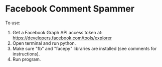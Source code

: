 Facebook Comment Spammer
========================
To use:
1. Get a Facebook Graph API access token at: https://developers.facebook.com/tools/explorer
2. Open terminal and run python.
3. Make sure "fb" and "facepy" libraries are installed (see comments for instructions).
4. Run program. 
